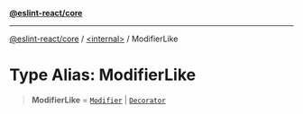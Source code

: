 [**@eslint-react/core**](../../README.md)

***

[@eslint-react/core](../../README.md) / [\<internal\>](../README.md) / ModifierLike

# Type Alias: ModifierLike

> **ModifierLike** = [`Modifier`](Modifier.md) \| [`Decorator`](../interfaces/Decorator-1.md)
